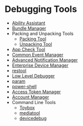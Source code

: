 # Debugging Tools

- [Ability Assistant](aa-tool.md)
- [Bundle Manager](bm-tool.md)
- Packing and Unpacking Tools
  - [Packing Tool](packing-tool.md)
  - [Unpacking Tool](unpacking-tool.md)
- [App Check Tool](app-check-tool.md)
- [Common Event Manager](cem-tool.md)
- [Advanced Notification Manager](anm-tool.md)
- [Enterprise Device Manager](edm-tool.md)
- [restool](restool.md)<!--Del-->
- [Low Level Debugger](lldb-tool.md)<!--DelEnd-->
- [param](param-tool.md)
- [power-shell](power-shell.md)
- [Access Token Manager](atm-tool.md)<!--Del-->
- [Account Manager](acm-tool.md)<!--DelEnd-->
- Command Line Tools
  - [Toybox](toybox.md)
  - [mediatool](mediatool.md)
  - [devicedebug](devicedebug-tool.md)
